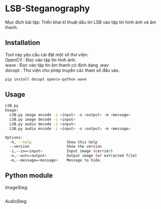 LSB-Steganography
=================
Mục đích bài tập: Triển khai kĩ thuật dấu tin LSB vào tập tin hình ảnh và âm thanh.

Installation
------------
Tool này yêu cầu cài đặt một số thư viện: <br>
OpenCV : Đọc vào tập tin hình ảnh. <br>
wave   : Đọc vào tập tin âm thanh có định dạng .wav <br>
docopt : Thư viện cho phép truyền các tham số đầu vào.
```bash
pip install docopt opencv-python wave
```
Usage
-----

```bash
LSB.py
Usage:
  LSB.py image encode -i <input> -o <output> -m <message>
  LSB.py image decode -i <input>
  LSB.py audio decode -i <input>
  LSB.py audio encode -i <input> -o <output> -m <message>

Options:
  -h, --help                Show this help
  --version                 Show the version
  -i,--in=<input>           Input image (carrier)
  -o,--out=<output>         Output image (or extracted file)
  -m,--message=<message>    Message to hide.
```
Python module
-------------
ImageSteg:
```
```

AudioSteg:

```
```







